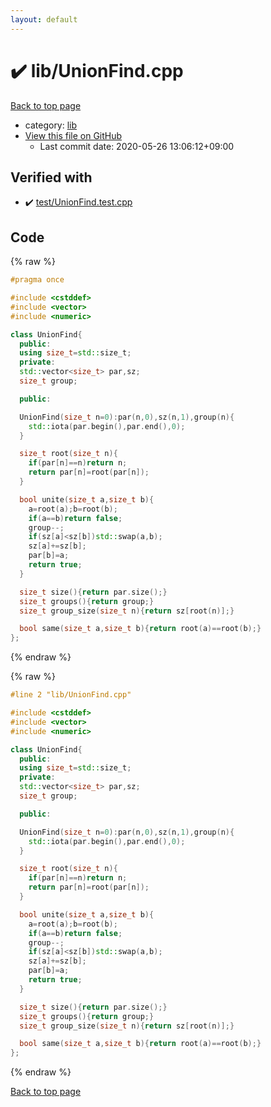 ```yaml
---
layout: default
---
```


<!-- mathjax config similar to math.stackexchange -->
<script type="text/javascript" async
  src="https://cdnjs.cloudflare.com/ajax/libs/mathjax/2.7.5/MathJax.js?config=TeX-MML-AM_CHTML">
</script>
<script type="text/x-mathjax-config">
  MathJax.Hub.Config({
    TeX: { equationNumbers: { autoNumber: "AMS" }},
    tex2jax: {
      inlineMath: [ ['$','$'] ],
      processEscapes: true
    },
    "HTML-CSS": { matchFontHeight: false },
    displayAlign: "left",
    displayIndent: "2em"
  });
</script>

<script type="text/javascript" src="https://cdnjs.cloudflare.com/ajax/libs/jquery/3.4.1/jquery.min.js"></script>
<script src="https://cdn.jsdelivr.net/npm/jquery-balloon-js@1.1.2/jquery.balloon.min.js" integrity="sha256-ZEYs9VrgAeNuPvs15E39OsyOJaIkXEEt10fzxJ20+2I=" crossorigin="anonymous"></script>
<script type="text/javascript" src="../../assets/js/copy-button.js"></script>
<link rel="stylesheet" href="../../assets/css/copy-button.css" />


# :heavy_check_mark: lib/UnionFind.cpp

<a href="../../index.html">Back to top page</a>

* category: <a href="../../index.html#e8acc63b1e238f3255c900eed37254b8">lib</a>
* <a href="{{ site.github.repository_url }}/blob/master/lib/UnionFind.cpp">View this file on GitHub</a>
    - Last commit date: 2020-05-26 13:06:12+09:00




## Verified with

* :heavy_check_mark: <a href="../../verify/test/UnionFind.test.cpp.html">test/UnionFind.test.cpp</a>


## Code

<a id="unbundled"></a>
{% raw %}
```cpp
#pragma once

#include <cstddef>
#include <vector>
#include <numeric>

class UnionFind{
  public:
  using size_t=std::size_t;
  private:
  std::vector<size_t> par,sz;
  size_t group;

  public:

  UnionFind(size_t n=0):par(n,0),sz(n,1),group(n){
    std::iota(par.begin(),par.end(),0);
  }

  size_t root(size_t n){
    if(par[n]==n)return n;
    return par[n]=root(par[n]);
  }

  bool unite(size_t a,size_t b){
    a=root(a);b=root(b);
    if(a==b)return false;
    group--;
    if(sz[a]<sz[b])std::swap(a,b);
    sz[a]+=sz[b];
    par[b]=a;
    return true;
  }

  size_t size(){return par.size();}
  size_t groups(){return group;}
  size_t group_size(size_t n){return sz[root(n)];}

  bool same(size_t a,size_t b){return root(a)==root(b);}
};
```
{% endraw %}

<a id="bundled"></a>
{% raw %}
```cpp
#line 2 "lib/UnionFind.cpp"

#include <cstddef>
#include <vector>
#include <numeric>

class UnionFind{
  public:
  using size_t=std::size_t;
  private:
  std::vector<size_t> par,sz;
  size_t group;

  public:

  UnionFind(size_t n=0):par(n,0),sz(n,1),group(n){
    std::iota(par.begin(),par.end(),0);
  }

  size_t root(size_t n){
    if(par[n]==n)return n;
    return par[n]=root(par[n]);
  }

  bool unite(size_t a,size_t b){
    a=root(a);b=root(b);
    if(a==b)return false;
    group--;
    if(sz[a]<sz[b])std::swap(a,b);
    sz[a]+=sz[b];
    par[b]=a;
    return true;
  }

  size_t size(){return par.size();}
  size_t groups(){return group;}
  size_t group_size(size_t n){return sz[root(n)];}

  bool same(size_t a,size_t b){return root(a)==root(b);}
};

```
{% endraw %}

<a href="../../index.html">Back to top page</a>

